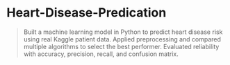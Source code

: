 # Heart-Disease-Predication
 > Built a machine learning model in Python to predict heart disease risk using real Kaggle patient data. Applied preprocessing and compared multiple algorithms to select the best performer. Evaluated reliability with accuracy, precision, recall, and confusion matrix.
